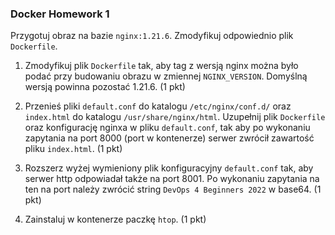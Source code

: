 ### Docker Homework 1

Przygotuj obraz na bazie `nginx:1.21.6`. Zmodyfikuj odpowiednio plik `Dockerfile`.

1. Zmodyfikuj plik `Dockerfile` tak, aby tag z wersją nginx można było podać przy budowaniu obrazu w zmiennej `NGINX_VERSION`. Domyślną wersją powinna pozostać 1.21.6. (1 pkt)

2. Przenieś pliki `default.conf` do katalogu `/etc/nginx/conf.d/` oraz `index.html` do katalogu `/usr/share/nginx/html`. Uzupełnij plik `Dockerfile` oraz konfigurację nginxa w pliku `default.conf`, tak aby po wykonaniu zapytania na port 8000 (port w kontenerze) serwer zwrócił zawartość pliku `index.html`. (1 pkt)

3. Rozszerz wyżej wymieniony plik konfiguracyjny `default.conf` tak, aby serwer http odpowiadał także na port 8001. Po wykonaniu zapytania na ten na port należy zwrócić string `DevOps 4 Beginners 2022` w base64. (1 pkt)

4. Zainstaluj w kontenerze paczkę `htop`. (1 pkt)
